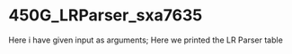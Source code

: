 450G_LRParser_sxa7635
=====================
Here i have given input as arguments;
Here we printed the LR Parser table
